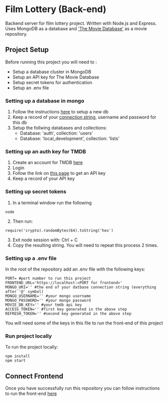 # Film Lottery (Back-end)
Backend server for film lottery project. Written with Node.js and Express. Uses MongoDB as a database and ['The Movie Database'](https://www.themoviedb.org/?language=en-GB) as a movie repository.

## Project Setup

Before running this project you will need to :
- Setup a database cluster in MongoDB
- Setup an API key for The Movie Database
- Setup secret tokens for authentication
- Setup an .env file

### Setting up a database in mongo

1. Follow the instructions [here](https://www.mongodb.com/resources/products/fundamentals/create-database) to setup a new db
2. Keep a record of your [connection string](https://www.mongodb.com/docs/manual/reference/connection-string/), username and password for this db
3. Setup the follwing databases and collections:
    - Database: 'auth', collection: 'users'
    - Database: 'local_development', collection: 'lists'

### Setting up an auth key for TMDB

1. Create an account for TMDB [here](https://www.themoviedb.org/signup)
2. Login
3. Follow the link on [this page](https://developer.themoviedb.org/docs/authentication-application) to get an API key
4. Keep a record of your API key

### Setting up secret tokens

1. In a terminal window run the following 

```
node
```
2. Then run:

```
require('crypto).randomBytes(64).toString('hex')
```
3. Exit node session with: Ctrl + C
4. Copy the resulting string. You will need to repeat this process 2 times.

### Setting up a .env file

In the root of the repository add an .env file with the following keys:
```{.env file}
PORT= #port number to run this project
FRONTEND_URL='https://localhost:<PORT for frontend>'
MONGO_URI='' #the end of your datbase connection string (everything after '@' symbol)
MONGO_USERNAME='' #your mongo username
MONGO_PASSWORD='' #your mongo password
MOVIE_DB_KEY='' #your tmdb api key
ACCESS_TOKEN='' #first key generated in the above step
REFRESH_TOKEN='' #second key generated in the above step
```

You will need some of the keys in this file to run the front-end of this project

### Run project locally

To run the project locally:
```
npm install
npm start
```

## Connect Frontend

Once you have successfully run this repository you can follow instructions to run the front-end [here](https://github.com/marteenaf/film_lottery)
